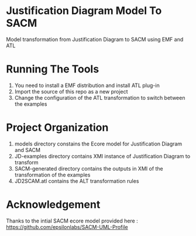 # Justification Diagram Model To SACM
Model transformation from Justification Diagram to SACM using EMF and ATL

# Running The Tools
1. You need to install a EMF distribution and install ATL plug-in
2. Import the source of this repo as a new project
3. Change the configuration of the ATL transformation to switch between the examples

# Project Organization 
1. models directory constains the Ecore model for Justification Diagram and SACM
2. JD-examples directory contains XMI instance of Justification Diagram to transform
3. SACM-generated directory contains the outputs in XMI of the transformation of the examples
4. JD2SCAM.atl contains the ALT transformation rules


# Acknowledgement
Thanks to the intial SACM ecore model provided here : https://github.com/epsilonlabs/SACM-UML-Profile
